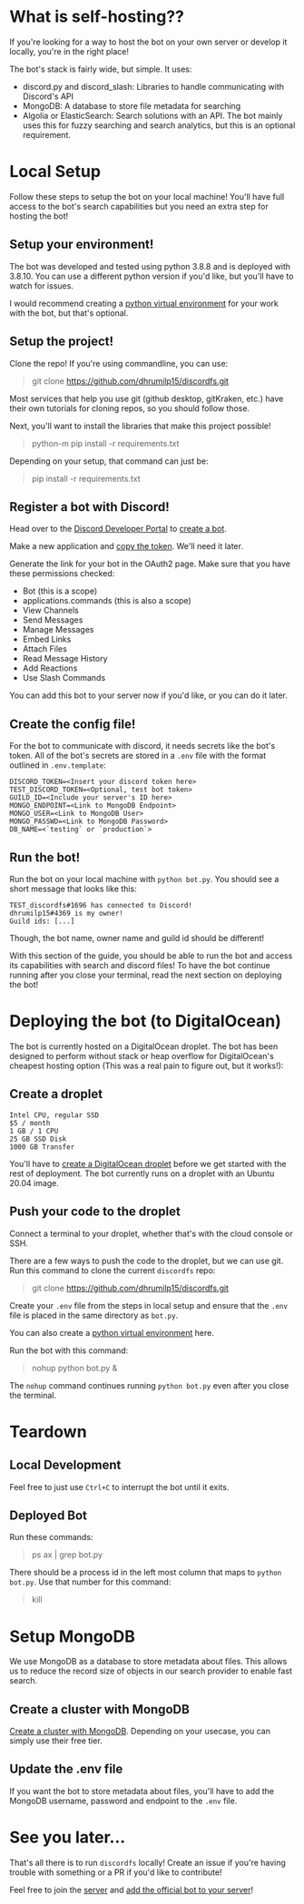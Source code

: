 # What is self-hosting??

If you're looking for a way to host the bot on your own server or develop it locally, you're in the right place!

The bot's stack is fairly wide, but simple. It uses:
- discord.py and discord_slash: Libraries to handle communicating with Discord's API
- MongoDB: A database to store file metadata for searching
- Algolia or ElasticSearch: Search solutions with an API. The bot mainly uses this for fuzzy searching and search analytics, but this is an optional requirement.

# Local Setup

Follow these steps to setup the bot on your local machine! You'll have full access to the bot's search capabilities but you need an extra step for hosting the bot!

## Setup your environment!

The bot was developed and tested using python 3.8.8 and is deployed with 3.8.10. You can use a different python version if you'd like, but you'll have to watch for issues.

I would recommend creating a [python virtual environment](https://realpython.com/python-virtual-environments-a-primer/) for your work with the bot, but that's optional.

## Setup the project!

Clone the repo! If you're using commandline, you can use:

> git clone https://github.com/dhrumilp15/discordfs.git

Most services that help you use git (github desktop, gitKraken, etc.) have their own tutorials for cloning repos, so you should follow those.

Next, you'll want to install the libraries that make this project possible!

> python-m pip install -r requirements.txt

Depending on your setup, that command can just be:

> pip install -r requirements.txt

## Register a bot with Discord!

Head over to the [Discord Developer Portal](https://discord.com/developers/applications) to [create a bot](https://www.freecodecamp.org/news/create-a-discord-bot-with-python/).

Make a new application and [copy the token](https://www.freecodecamp.org/news/content/images/2021/06/image-122.png). We'll need it later.

Generate the link for your bot in the OAuth2 page. Make sure that you have these permissions checked:

- Bot (this is a scope)
- applications.commands (this is also a scope)
- View Channels
- Send Messages
- Manage Messages
- Embed Links
- Attach Files
- Read Message History
- Add Reactions
- Use Slash Commands

You can add this bot to your server now if you'd like, or you can do it later.

## Create the config file!

For the bot to communicate with discord, it needs secrets like the bot's token. All of the bot's secrets are stored in a `.env` file with the format outlined in `.env.template`:

```
DISCORD_TOKEN=<Insert your discord token here>
TEST_DISCORD_TOKEN=<Optional, test bot token>
GUILD_ID=<Include your server's ID here>
MONGO_ENDPOINT=<Link to MongoDB Endpoint>
MONGO_USER=<Link to MongoDB User>
MONGO_PASSWD=<Link to MongoDB Password>
DB_NAME=<`testing` or `production`>
```

## Run the bot!

Run the bot on your local machine with `python bot.py`. You should see a short message that looks like this:

```
TEST_discordfs#1696 has connected to Discord!
dhrumilp15#4369 is my owner!
Guild ids: [...]
```

Though, the bot name, owner name and guild id should be different!

With this section of the guide, you should be able to run the bot and access its capabilities with search and discord files! To have the bot continue running after you close your terminal, read the next section on deploying the bot!

# Deploying the bot (to DigitalOcean)

The bot is currently hosted on a DigitalOcean droplet. The bot has been designed to perform without stack or heap overflow for DigitalOcean's cheapest hosting option (This was a real pain to figure out, but it works!):

## Create a droplet

```
Intel CPU, regular SSD
$5 / month
1 GB / 1 CPU
25 GB SSD Disk
1000 GB Transfer
```

You'll have to [create a DigitalOcean droplet](https://docs.digitalocean.com/products/droplets/how-to/create/) before we get started with the rest of deployment. The bot currently runs on a droplet with an Ubuntu 20.04 image.

## Push your code to the droplet

Connect a terminal to your droplet, whether that's with the cloud console or SSH.

There are a few ways to push the code to the droplet, but we can use git. Run this command to clone the current `discordfs` repo:

> git clone https://github.com/dhrumilp15/discordfs.git

Create your `.env` file from the steps in local setup and ensure that the `.env` file is placed in the same directory as `bot.py`.

You can also create a [python virtual environment](https://realpython.com/python-virtual-environments-a-primer/) here.

Run the bot with this command:

> nohup python bot.py &

The `nohup` command continues running `python bot.py` even after you close the terminal.

# Teardown

## Local Development

Feel free to just use `Ctrl+C` to interrupt the bot until it exits.

## Deployed Bot

Run these commands:

> ps ax | grep bot.py

There should be a process id in the left most column that maps to `python bot.py`. Use that number for this command:

> kill <That number here>

# Setup MongoDB

We use MongoDB as a database to store metadata about files. This allows us to reduce the record size of objects in our search provider to enable fast search.

## Create a cluster with MongoDB

[Create a cluster with MongoDB](https://docs.atlas.mongodb.com/tutorial/create-new-cluster/). Depending on your usecase, you can simply use their free tier.

## Update the .env file

If you want the bot to store metadata about files, you'll have to add the MongoDB username, password and endpoint to the `.env` file.

# See you later...

That's all there is to run `discordfs` locally! Create an issue if you're having trouble with something or a PR if you'd like to contribute!

Feel free to join the [server](https://discord.gg/rp8aZSjevn) and [add the official bot to your server](https://discord.com/api/oauth2/authorize?client_id=837345172105723985&permissions=2147593280&scope=bot%20applications.commands)!